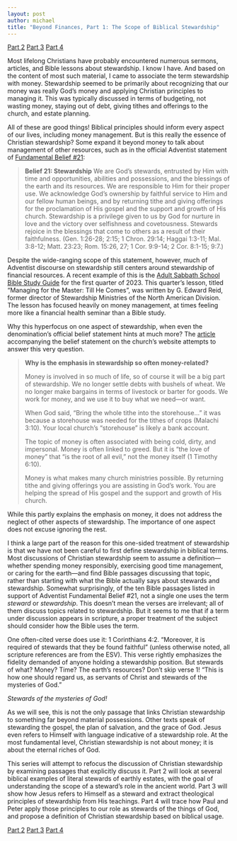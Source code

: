 ```yaml
---
layout: post
author: michael
title: "Beyond Finances, Part 1: The Scope of Biblical Stewardship"
---
```


[Part 2](/2023/03/26/beyond-finances-part-2-stewards-in-biblical-history.html)
[Part 3](/2023/04/22/beyond-finances-part-3-steward-of-stewards.html)
[Part 4](/2023/07/04/beyond-finances-part-4-stewards-of-the-mysteries-of-god.html)

Most lifelong Christians have probably encountered numerous sermons, articles, and Bible lessons about stewardship. I know I have. And based on the content of most such material, I came to associate the term stewardship with money. Stewardship seemed to be primarily about recognizing that our money was really God’s money and applying Christian principles to managing it. This was typically discussed in terms of budgeting, not wasting money, staying out of debt, giving tithes and offerings to the church, and estate planning.

All of these are good things! Biblical principles should inform every aspect of our lives, including money management. But is this really the essence of Christian stewardship? Some expand it beyond money to talk about management of other resources, such as in the official Adventist statement of [Fundamental Belief #21](https://www.adventist.org/stewardship/):

>**Belief 21: Stewardship**
>We are God’s stewards, entrusted by Him with time and opportunities, abilities and possessions, and the blessings of the earth and its resources. We are responsible to Him for their proper use. We acknowledge God’s ownership by faithful service to Him and our fellow human beings, and by returning tithe and giving offerings for the proclamation of His gospel and the support and growth of His church. Stewardship is a privilege given to us by God for nurture in love and the victory over selfishness and covetousness. Stewards rejoice in the blessings that come to others as a result of their faithfulness. (Gen. 1:26-28; 2:15; 1 Chron. 29:14; Haggai 1:3-11; Mal. 3:8-12; Matt. 23:23; Rom. 15:26, 27; 1 Cor. 9:9-14; 2 Cor. 8:1-15; 9:7.)

Despite the wide-ranging scope of this statement, however, much of Adventist discourse on stewardship still centers around stewardship of financial resources. A recent example of this is the [Adult Sabbath School Bible Study Guide](https://absg.adventist.org/archives#lessons) for the first quarter of 2023. This quarter’s lesson, titled “Managing for the Master: Till He Comes”, was written by G. Edward Reid, former director of Stewardship Ministries of the North American Division. The lesson has focused heavily on money management, at times feeling more like a financial health seminar than a Bible study.

Why this hyperfocus on one aspect of stewardship, when even the denomination’s official belief statement hints at much more? The [article](https://www.adventist.org/stewardship/) accompanying the belief statement on the church’s website attempts to answer this very question.

>**Why is the emphasis in stewardship so often money-related?**
>
>Money is involved in so much of life, so of course it will be a big part of stewardship. We no longer settle debts with bushels of wheat. We no longer make bargains in terms of livestock or barter for goods. We work for money, and we use it to buy what we need—or want. 
>
>When God said, “Bring the whole tithe into the storehouse…” it was because a storehouse was needed for the tithes of crops (Malachi 3:10). Your local church’s “storehouse” is likely a bank account. 
>
>The topic of money is often associated with being cold, dirty, and impersonal. Money is often linked to greed. But it is “the love of money” that “is the root of all evil,” not the money itself (1 Timothy 6:10). 
>
>Money is what makes many church ministries possible. By returning tithe and giving offerings you are assisting in God’s work. You are helping the spread of His gospel and the support and growth of His church.

While this partly explains the emphasis on money, it does not address the neglect of other aspects of stewardship. The importance of one aspect does not excuse ignoring the rest.

I think a large part of the reason for this one-sided treatment of stewardship is that we have not been careful to first define stewardship in biblical terms. Most discussions of Christian stewardship seem to assume a definition—whether spending money responsibly, exercising good time management, or caring for the earth—and find Bible passages discussing that topic, rather than starting with what the Bible actually says about stewards and stewardship. Somewhat surprisingly, of the ten Bible passages listed in support of Adventist Fundamental Belief #21, not a single one uses the term _steward_ or _stewardship_. This doesn’t mean the verses are irrelevant; all of them discuss topics related to stewardship. But it seems to me that if a term under discussion appears in scripture, a proper treatment of the subject should consider how the Bible uses the term.

One often-cited verse does use it: 1 Corinthians 4:2. “Moreover, it is required of stewards that they be found faithful” (unless otherwise noted, all scripture references are from the ESV). This verse rightly emphasizes the fidelity demanded of anyone holding a stewardship position. But stewards of what? Money? Time? The earth’s resources? Don’t skip verse 1! “This is how one should regard us, as servants of Christ and stewards of the mysteries of God.”

*Stewards of the mysteries of God!*

As we will see, this is not the only passage that links Christian stewardship to something far beyond material possessions. Other texts speak of stewarding the gospel, the plan of salvation, and the grace of God. Jesus even refers to Himself with language indicative of a stewardship role. At the most fundamental level, Christian stewardship is not about money; it is about the eternal riches of God.

This series will attempt to refocus the discussion of Christian stewardship by examining passages that explicitly discuss it. Part 2 will look at several biblical examples of literal stewards of earthly estates, with the goal of understanding the scope of a steward’s role in the ancient world. Part 3 will show how Jesus refers to Himself as a steward and extract theological principles of stewardship from His teachings. Part 4 will trace how Paul and Peter apply those principles to our role as stewards of the things of God, and propose a definition of Christian stewardship based on biblical usage.

[Part 2](/2023/03/26/beyond-finances-part-2-stewards-in-biblical-history.html)
[Part 3](/2023/04/22/beyond-finances-part-3-steward-of-stewards.html)
[Part 4](/2023/07/04/beyond-finances-part-4-stewards-of-the-mysteries-of-god.html)